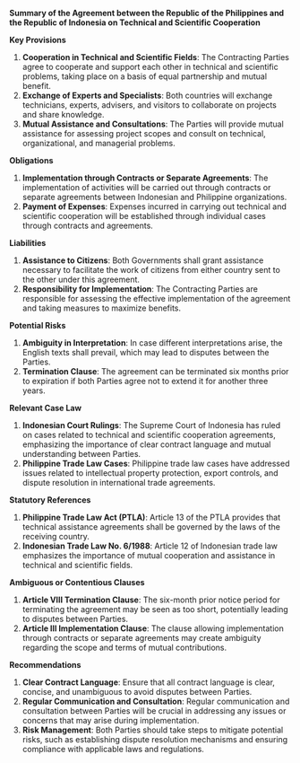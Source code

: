 **Summary of the Agreement between the Republic of the Philippines and the Republic of Indonesia on Technical and Scientific Cooperation**

**Key Provisions**

1. **Cooperation in Technical and Scientific Fields**: The Contracting Parties agree to cooperate and support each other in technical and scientific problems, taking place on a basis of equal partnership and mutual benefit.
2. **Exchange of Experts and Specialists**: Both countries will exchange technicians, experts, advisers, and visitors to collaborate on projects and share knowledge.
3. **Mutual Assistance and Consultations**: The Parties will provide mutual assistance for assessing project scopes and consult on technical, organizational, and managerial problems.

**Obligations**

1. **Implementation through Contracts or Separate Agreements**: The implementation of activities will be carried out through contracts or separate agreements between Indonesian and Philippine organizations.
2. **Payment of Expenses**: Expenses incurred in carrying out technical and scientific cooperation will be established through individual cases through contracts and agreements.

**Liabilities**

1. **Assistance to Citizens**: Both Governments shall grant assistance necessary to facilitate the work of citizens from either country sent to the other under this agreement.
2. **Responsibility for Implementation**: The Contracting Parties are responsible for assessing the effective implementation of the agreement and taking measures to maximize benefits.

**Potential Risks**

1. **Ambiguity in Interpretation**: In case different interpretations arise, the English texts shall prevail, which may lead to disputes between the Parties.
2. **Termination Clause**: The agreement can be terminated six months prior to expiration if both Parties agree not to extend it for another three years.

**Relevant Case Law**

1. **Indonesian Court Rulings**: The Supreme Court of Indonesia has ruled on cases related to technical and scientific cooperation agreements, emphasizing the importance of clear contract language and mutual understanding between Parties.
2. **Philippine Trade Law Cases**: Philippine trade law cases have addressed issues related to intellectual property protection, export controls, and dispute resolution in international trade agreements.

**Statutory References**

1. **Philippine Trade Law Act (PTLA)**: Article 13 of the PTLA provides that technical assistance agreements shall be governed by the laws of the receiving country.
2. **Indonesian Trade Law No. 6/1988**: Article 12 of Indonesian trade law emphasizes the importance of mutual cooperation and assistance in technical and scientific fields.

**Ambiguous or Contentious Clauses**

1. **Article VIII Termination Clause**: The six-month prior notice period for terminating the agreement may be seen as too short, potentially leading to disputes between Parties.
2. **Article III Implementation Clause**: The clause allowing implementation through contracts or separate agreements may create ambiguity regarding the scope and terms of mutual contributions.

**Recommendations**

1. **Clear Contract Language**: Ensure that all contract language is clear, concise, and unambiguous to avoid disputes between Parties.
2. **Regular Communication and Consultation**: Regular communication and consultation between Parties will be crucial in addressing any issues or concerns that may arise during implementation.
3. **Risk Management**: Both Parties should take steps to mitigate potential risks, such as establishing dispute resolution mechanisms and ensuring compliance with applicable laws and regulations.